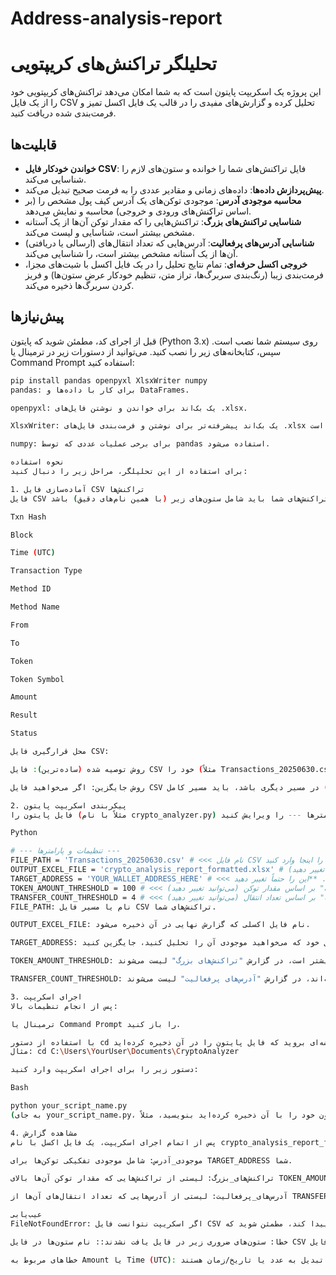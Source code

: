 # Address-analysis-report

# تحلیلگر تراکنش‌های کریپتویی

این پروژه یک اسکریپت پایتون است که به شما امکان می‌دهد تراکنش‌های کریپتویی خود را از یک فایل CSV تحلیل کرده و گزارش‌های مفیدی را در قالب یک فایل اکسل تمیز و فرمت‌بندی شده دریافت کنید.

## قابلیت‌ها

* **خواندن خودکار فایل CSV**: فایل تراکنش‌های شما را خوانده و ستون‌های لازم را شناسایی می‌کند.
* **پیش‌پردازش داده‌ها**: داده‌های زمانی و مقادیر عددی را به فرمت صحیح تبدیل می‌کند.
* **محاسبه موجودی آدرس**: موجودی توکن‌های یک آدرس کیف پول مشخص را (بر اساس تراکنش‌های ورودی و خروجی) محاسبه و نمایش می‌دهد.
* **شناسایی تراکنش‌های بزرگ**: تراکنش‌هایی را که مقدار توکن آن‌ها از یک آستانه مشخص بیشتر است، شناسایی و لیست می‌کند.
* **شناسایی آدرس‌های پرفعالیت**: آدرس‌هایی که تعداد انتقال‌های (ارسالی یا دریافتی) آن‌ها از یک آستانه مشخص بیشتر است، را شناسایی می‌کند.
* **خروجی اکسل حرفه‌ای**: تمام نتایج تحلیل را در یک فایل اکسل با شیت‌های مجزا، فرمت‌بندی زیبا (رنگ‌بندی سربرگ‌ها، تراز متن، تنظیم خودکار عرض ستون‌ها) و فریز کردن سربرگ‌ها ذخیره می‌کند.

## پیش‌نیازها

قبل از اجرای کد، مطمئن شوید که پایتون (Python 3.x) روی سیستم شما نصب است. سپس، کتابخانه‌های زیر را نصب کنید. می‌توانید از دستورات زیر در ترمینال یا Command Prompt استفاده کنید:

```bash
pip install pandas openpyxl XlsxWriter numpy
pandas: برای کار با داده‌ها و DataFrames.

openpyxl: یک بک‌اند برای خواندن و نوشتن فایل‌های .xlsx.

XlsxWriter: یک بک‌اند پیشرفته‌تر برای نوشتن و فرمت‌بندی فایل‌های .xlsx که در این پروژه برای فرمت‌بندی بهتر استفاده شده است.

numpy: برای برخی عملیات عددی که توسط pandas استفاده می‌شود.

نحوه استفاده
برای استفاده از این تحلیلگر، مراحل زیر را دنبال کنید:

1. آماده‌سازی فایل CSV تراکنش‌ها
فایل CSV تراکنش‌های شما باید شامل ستون‌های زیر (با همین نام‌های دقیق) باشد:

Txn Hash

Block

Time (UTC)

Transaction Type

Method ID

Method Name

From

To

Token

Token Symbol

Amount

Result

Status

محل قرارگیری فایل CSV:

روش توصیه شده (ساده‌ترین): فایل CSV خود را (مثلاً Transactions_20250630.csv) در همان پوشه‌ای که فایل اسکریپت پایتون (.py) را ذخیره کرده‌اید، قرار دهید.

روش جایگزین: اگر می‌خواهید فایل CSV در مسیر دیگری باشد، باید مسیر کامل (Absolute Path) آن را در کد مشخص کنید (مثلاً C:/Users/YourUser/Documents/Transactions_20250630.csv در ویندوز یا /Users/YourUser/Documents/Transactions_20250630.csv در macOS/Linux).

2. پیکربندی اسکریپت پایتون
فایل پایتون را (مثلاً با نام crypto_analyzer.py) باز کنید و قسمت --- تنظیمات و پارامترها --- را ویرایش کنید:

Python

# --- تنظیمات و پارامترها ---
FILE_PATH = 'Transactions_20250630.csv' # <<< نام فایل CSV شما. اگر در پوشه دیگری است، مسیر کامل را اینجا وارد کنید.
OUTPUT_EXCEL_FILE = 'crypto_analysis_report_formatted.xlsx' # نام فایل اکسل خروجی (می‌توانید تغییر دهید)
TARGET_ADDRESS = 'YOUR_WALLET_ADDRESS_HERE' # <<< آدرس کیف پولی که می‌خواهید موجودی آن را محاسبه کنید. **این را حتماً تغییر دهید!**
TOKEN_AMOUNT_THRESHOLD = 100 # <<< آستانه برای شناسایی "تراکنش‌های بزرگ" بر اساس مقدار توکن (می‌توانید تغییر دهید)
TRANSFER_COUNT_THRESHOLD = 4 # <<< آستانه برای شناسایی "آدرس‌های پرفعالیت" بر اساس تعداد انتقال (می‌توانید تغییر دهید)
FILE_PATH: نام یا مسیر فایل CSV تراکنش‌های شما.

OUTPUT_EXCEL_FILE: نام فایل اکسلی که گزارش نهایی در آن ذخیره می‌شود.

TARGET_ADDRESS: این مهمترین پارامتر است. آن را با آدرس کیف پول خود که می‌خواهید موجودی آن را تحلیل کنید، جایگزین کنید.

TOKEN_AMOUNT_THRESHOLD: عددی که نشان می‌دهد چه مقداری از یک توکن، یک "تراکنش بزرگ" محسوب می‌شود. به عنوان مثال، اگر آن را 100 قرار دهید، تراکنش‌هایی که مقدار توکن در آن‌ها 100 یا بیشتر است، در گزارش "تراکنش‌های بزرگ" لیست می‌شوند.

TRANSFER_COUNT_THRESHOLD: عددی که نشان می‌دهد چند انتقال (چه ورودی و چه خروجی) برای یک آدرس، آن را به عنوان یک "آدرس پرفعالیت" مشخص می‌کند. به عنوان مثال، اگر آن را 4 قرار دهید، آدرس‌هایی که بیش از 4 انتقال داشته‌اند، در گزارش "آدرس‌های پرفعالیت" لیست می‌شوند.

3. اجرای اسکریپت
پس از انجام تنظیمات بالا:

ترمینال یا Command Prompt را باز کنید.

با استفاده از دستور cd به پوشه‌ای بروید که فایل پایتون را در آن ذخیره کرده‌اید.
مثال: cd C:\Users\YourUser\Documents\CryptoAnalyzer

دستور زیر را برای اجرای اسکریپت وارد کنید:

Bash

python your_script_name.py
(به جای your_script_name.py، نامی که فایل پایتون خود را با آن ذخیره کرده‌اید بنویسید، مثلاً python crypto_analyzer.py)

4. مشاهده گزارش
پس از اتمام اجرای اسکریپت، یک فایل اکسل با نام crypto_analysis_report_formatted.xlsx (یا نامی که برای OUTPUT_EXCEL_FILE تعیین کرده‌اید) در همان پوشه اسکریپت شما ایجاد می‌شود. این فایل شامل سه شیت مجزا خواهد بود:

موجودی_آدرس: شامل موجودی تفکیکی توکن‌ها برای TARGET_ADDRESS شما.

تراکنش‌های_بزرگ: لیستی از تراکنش‌هایی که مقدار توکن آن‌ها بالای TOKEN_AMOUNT_THRESHOLD بوده است.

آدرس‌های_پرفعالیت: لیستی از آدرس‌هایی که تعداد انتقال‌های آن‌ها از TRANSFER_COUNT_THRESHOLD بیشتر بوده است.

عیب‌یابی
FileNotFoundError: اگر اسکریپت نتوانست فایل CSV شما را پیدا کند، مطمئن شوید که FILE_PATH را به درستی تنظیم کرده‌اید (یا فایل CSV در کنار فایل پایتون قرار دارد).

خطا: ستون‌های ضروری زیر در فایل یافت نشدند:: نام ستون‌ها در فایل CSV شما با نام‌های مورد انتظار کد مطابقت ندارد. نام ستون‌ها را در فایل CSV خود بررسی کرده و در صورت لزوم، آنها را به نام‌های دقیق ذکر شده در بخش "آماده‌سازی فایل CSV تراکنش‌ها" تغییر دهید.

خطاهای مربوط به Amount یا Time (UTC): اطمینان حاصل کنید که این ستون‌ها حاوی داده‌های معتبر و قابل تبدیل به عدد یا تاریخ/زمان هستند.

